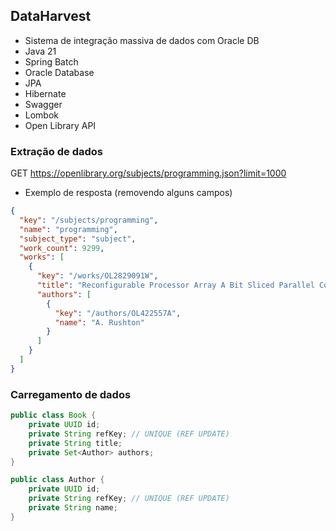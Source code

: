 ## DataHarvest
- Sistema de integração massiva de dados com Oracle DB
- Java 21
- Spring Batch
- Oracle Database
- JPA
- Hibernate
- Swagger
- Lombok
- Open Library API


### Extração de dados
GET https://openlibrary.org/subjects/programming.json?limit=1000

- Exemplo de resposta (removendo alguns campos)
```json
{
  "key": "/subjects/programming",
  "name": "programming",
  "subject_type": "subject",
  "work_count": 9299,
  "works": [
    {
      "key": "/works/OL2829091W",
      "title": "Reconfigurable Processor Array A Bit Sliced Parallel Computer (USA)",
      "authors": [
        {
          "key": "/authors/OL422557A",
          "name": "A. Rushton"
        }
      ]
    }
  ]
}
```

### Carregamento de dados
```Java
public class Book {
    private UUID id;
    private String refKey; // UNIQUE (REF UPDATE)
    private String title;
    private Set<Author> authors;
}

public class Author {
    private UUID id;
    private String refKey; // UNIQUE (REF UPDATE)
    private String name;
}
```